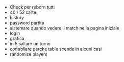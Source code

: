 - Check per reborn tutti
- 40 / 52 carte
- history 
- password partita
- sistemare quando vedere il match nella pagina iniziale
- login
- grafica
- in 5 saltare un turno
- controllare perche table scende in alcuni casi
- randomize players